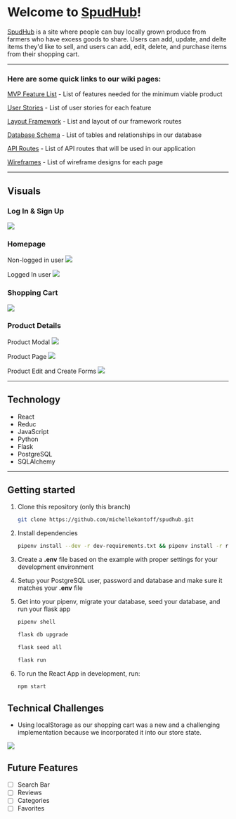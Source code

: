 

# Welcome to [SpudHub](https://spudhub.herokuapp.com)!

[SpudHub](https://spudhub.herokuapp.com) is a site where people can buy locally grown produce from farmers who have excess goods to share. Users can add, update, and delte items they'd like to sell, and users can add, edit, delete, and purchase items from their shopping cart.

-------------

### Here are some quick links to our wiki pages:

[MVP Feature List](https://github.com/michellekontoff/spudhub/wiki/MVP-Features) - List of features needed for the minimum viable product

[User Stories](https://github.com/michellekontoff/spudhub/wiki/User-Stories) - List of user stories for each feature

[Layout Framework](https://github.com/michellekontoff/spudhub/wiki/layout-framework) - List and layout of our framework routes

[Database Schema](https://github.com/michellekontoff/spudhub/wiki/Database-Schema) - List of tables and relationships in our database

[API Routes](https://github.com/michellekontoff/spudhub/wiki/API-Routes) - List of API routes that will be used in our application

[Wireframes](https://github.com/michellekontoff/spudhub/wiki/Wireframes) - List of wireframe designs for each page

--------------------

## Visuals

### Log In & Sign Up
<img src='https://i.imgur.com/xNs1fA9.png' />

### Homepage
Non-logged in user
<img src='https://i.imgur.com/N5msA8N.png' />

Logged In user
<img src='https://i.imgur.com/0srnL4V.png' />

### Shopping Cart
<img src='https://i.imgur.com/9UjEnIX.png' />

### Product Details

Product Modal
<img src='https://i.imgur.com/coijFtq.png' />

Product Page
<img src='https://i.imgur.com/on1bpkB.png' />

Product Edit and Create Forms
<img src='https://i.imgur.com/h1tPRJc.png' />

-----------------

## Technology

- React
- Reduc
- JavaScript
- Python
- Flask
- PostgreSQL
- SQLAlchemy

-----------------

## Getting started

1. Clone this repository (only this branch)

   ```bash
   git clone https://github.com/michellekontoff/spudhub.git
   ```

2. Install dependencies

      ```bash
      pipenv install --dev -r dev-requirements.txt && pipenv install -r requirements.txt
      ```

3. Create a **.env** file based on the example with proper settings for your
   development environment

4. Setup your PostgreSQL user, password and database and make sure it matches your **.env** file

5. Get into your pipenv, migrate your database, seed your database, and run your flask app

   ```bash
   pipenv shell
   ```

   ```bash
   flask db upgrade
   ```

   ```bash
   flask seed all
   ```

   ```bash
   flask run
   ```

6. To run the React App in development, run:

   ```bash
   npm start
   ```

## Technical Challenges

- Using localStorage as our shopping cart was a new and a challenging implementation because we incorporated it into our store state.
<img src='https://i.imgur.com/5aCmc8H.png' />

## Future Features

- [ ] Search Bar
- [ ] Reviews
- [ ] Categories
- [ ] Favorites
